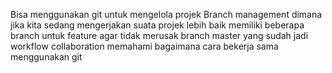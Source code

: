 Bisa menggunakan git untuk mengelola projek
Branch management dimana jika kita sedang mengerjakan suata projek lebih baik memiliki beberapa branch untuk feature agar tidak merusak branch master yang sudah jadi
workflow collaboration memahami bagaimana cara bekerja sama menggunakan git
